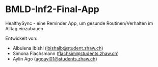 # BMLD-Inf2-Final-App
HealthySync - eine Reminder App, um gesunde Routinen/Verhalten im Alltag einzubauen

Entwickelt von:
- Albulena Ibishi (ibishalb@student.zhaw.ch)
- Simona Flachsmann (flachsim@students.zhaw.ch)
- Aylin Ago (agoayl01@students.zhaw.ch)

